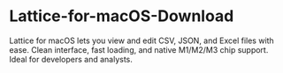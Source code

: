 # Lattice-for-macOS-Download
Lattice for macOS lets you view and edit CSV, JSON, and Excel files with ease. Clean interface, fast loading, and native M1/M2/M3 chip support. Ideal for developers and analysts.
